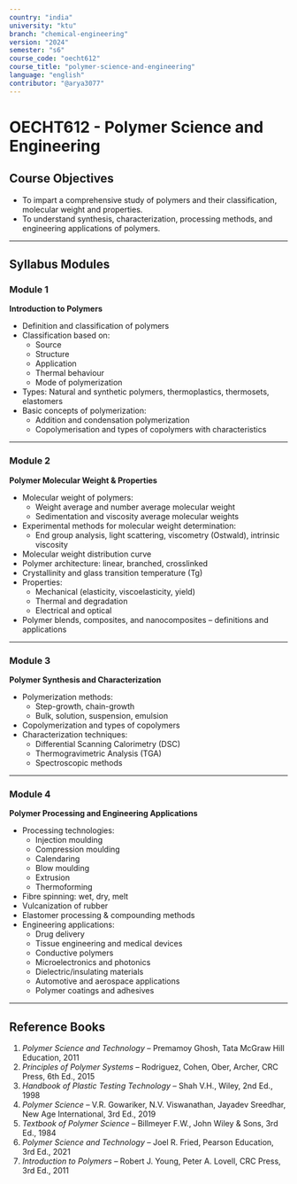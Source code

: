 ```yaml
---
country: "india"
university: "ktu"
branch: "chemical-engineering"
version: "2024"
semester: "s6"
course_code: "oecht612"
course_title: "polymer-science-and-engineering"
language: "english"
contributor: "@arya3077"
---
```


# OECHT612 - Polymer Science and Engineering

## Course Objectives

- To impart a comprehensive study of polymers and their classification, molecular weight and properties.
- To understand synthesis, characterization, processing methods, and engineering applications of polymers.

---

## Syllabus Modules

### Module 1  
**Introduction to Polymers**  
- Definition and classification of polymers  
- Classification based on:  
  - Source  
  - Structure  
  - Application  
  - Thermal behaviour  
  - Mode of polymerization  
- Types: Natural and synthetic polymers, thermoplastics, thermosets, elastomers  
- Basic concepts of polymerization:  
  - Addition and condensation polymerization  
  - Copolymerisation and types of copolymers with characteristics  

---

### Module 2  
**Polymer Molecular Weight & Properties**  
- Molecular weight of polymers:  
  - Weight average and number average molecular weight  
  - Sedimentation and viscosity average molecular weights  
- Experimental methods for molecular weight determination:  
  - End group analysis, light scattering, viscometry (Ostwald), intrinsic viscosity  
- Molecular weight distribution curve  
- Polymer architecture: linear, branched, crosslinked  
- Crystallinity and glass transition temperature (Tg)  
- Properties:  
  - Mechanical (elasticity, viscoelasticity, yield)  
  - Thermal and degradation  
  - Electrical and optical  
- Polymer blends, composites, and nanocomposites – definitions and applications  

---

### Module 3  
**Polymer Synthesis and Characterization**  
- Polymerization methods:  
  - Step-growth, chain-growth  
  - Bulk, solution, suspension, emulsion  
- Copolymerization and types of copolymers  
- Characterization techniques:  
  - Differential Scanning Calorimetry (DSC)  
  - Thermogravimetric Analysis (TGA)  
  - Spectroscopic methods  

---

### Module 4  
**Polymer Processing and Engineering Applications**  
- Processing technologies:  
  - Injection moulding  
  - Compression moulding  
  - Calendaring  
  - Blow moulding  
  - Extrusion  
  - Thermoforming  
- Fibre spinning: wet, dry, melt  
- Vulcanization of rubber  
- Elastomer processing & compounding methods  
- Engineering applications:  
  - Drug delivery  
  - Tissue engineering and medical devices  
  - Conductive polymers  
  - Microelectronics and photonics  
  - Dielectric/insulating materials  
  - Automotive and aerospace applications  
  - Polymer coatings and adhesives  

---

## Reference Books

1. *Polymer Science and Technology* – Premamoy Ghosh, Tata McGraw Hill Education, 2011  
2. *Principles of Polymer Systems* – Rodriguez, Cohen, Ober, Archer, CRC Press, 6th Ed., 2015  
3. *Handbook of Plastic Testing Technology* – Shah V.H., Wiley, 2nd Ed., 1998  
4. *Polymer Science* – V.R. Gowariker, N.V. Viswanathan, Jayadev Sreedhar, New Age International, 3rd Ed., 2019  
5. *Textbook of Polymer Science* – Billmeyer F.W., John Wiley & Sons, 3rd Ed., 1984  
6. *Polymer Science and Technology* – Joel R. Fried, Pearson Education, 3rd Ed., 2021  
7. *Introduction to Polymers* – Robert J. Young, Peter A. Lovell, CRC Press, 3rd Ed., 2011  
